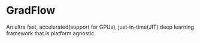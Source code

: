 # GradFlow
An ultra fast, accelerated(support for GPUs), just-in-time(JIT) deep learning framework that is platform agnostic
